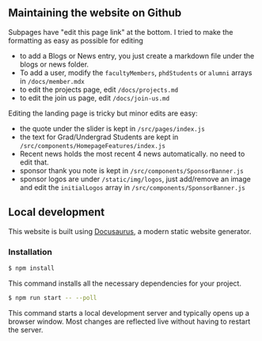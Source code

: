 ## Maintaining the website on Github

Subpages have "edit this page link"  at the bottom. I tried to make the formatting as easy as possible for editing
- to add a Blogs or News entry, you just create a markdown file under the blogs or news folder.
- To add a user, modify the `facultyMembers`, `phdStudents` or `alumni` arrays in `/docs/member.mdx`
- to edit the projects page, edit `/docs/projects.md` 
- to edit the join us page, edit `/docs/join-us.md`

Editing the landing page is tricky but minor edits are easy:
- the quote under the slider is kept in `/src/pages/index.js`
- the text for Grad/Undergrad Students are kept in `/src/components/HomepageFeatures/index.js`
- Recent news holds the most recent 4 news automatically. no need to edit that.
- sponsor thank you note is kept in `/src/components/SponsorBanner.js`
- sponsor logos are under `/static/img/logos`, just add/remove an image  and edit the `initialLogos` array in `/src/components/SponsorBanner.js`

## Local development

This website is built using [Docusaurus](https://docusaurus.io/), a modern static website generator.

### Installation
```Bash
$ npm install
```
This command installs all the necessary dependencies for your project.

```Bash
$ npm run start -- --poll
```
This command starts a local development server and typically opens up a browser window. Most changes are reflected live without having to restart the server.
